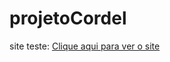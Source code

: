 # projetoCordel

site teste: <a href="https://igorconceicao1.github.io/projetoCordel/ " > Clique aqui para ver o site </a>
